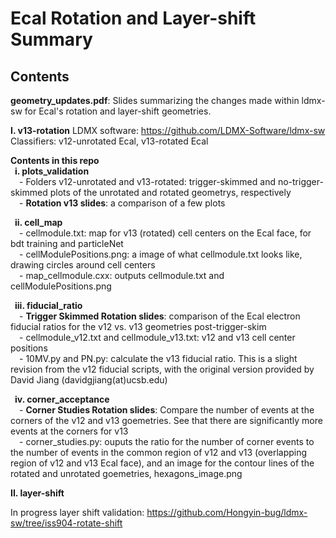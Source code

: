 # Ecal Rotation and Layer-shift Summary
## Contents

**geometry_updates.pdf**: Slides summarizing the changes made within ldmx-sw for Ecal's rotation and layer-shift geometries.
   
**I. v13-rotation**
LDMX software: https://github.com/LDMX-Software/ldmx-sw     
  Classifiers: v12-unrotated Ecal, v13-rotated Ecal   
  
**Contents in this repo**   
  &ensp;**i. plots_validation**   
    &emsp;- Folders v12-unrotated and v13-rotated: trigger-skimmed and no-trigger-skimmed plots of the unrotated and rotated geometrys, respectively   
    &emsp;- **Rotation v13 slides**: a comparison of a few plots   
    
  &ensp;**ii. cell_map**   
    &emsp;- cellmodule.txt: map for v13 (rotated) cell centers on the Ecal face, for bdt training and particleNet   
    &emsp;- cellModulePositions.png: a image of what cellmodule.txt looks like, drawing circles around cell centers   
    &emsp;- map_cellmodule.cxx: outputs cellmodule.txt and cellModulePositions.png   
    
  &ensp;**iii. fiducial_ratio**   
    &emsp;- **Trigger Skimmed Rotation slides**: comparison of the Ecal electron fiducial ratios for the v12 vs. v13 geometries post-trigger-skim   
    &emsp;- cellmodule_v12.txt and cellmodule_v13.txt: v12 and v13 cell center positions   
    &emsp;- 10MV.py and PN.py: calculate the v13 fiducial ratio. This is a slight revision from the v12 fiducial scripts, with the original version provided by David Jiang (davidgjiang(at)ucsb.edu)   
    
  &ensp;**iv. corner_acceptance**   
    &emsp;- **Corner Studies Rotation slides**: Compare the number of events at the corners of the v12 and v13 goemetries. See that there are significantly more events at the corners for v13    
    &emsp;- corner_studies.py: ouputs the ratio for the number of corner events to the number of events in the common region of v12 and v13 (overlapping region of v12 and v13 Ecal face), and an image for the contour lines of the rotated and unrotated goemetries, hexagons_image.png   

**II. layer-shift**   

In progress layer shift validation:
https://github.com/Hongyin-bug/ldmx-sw/tree/iss904-rotate-shift

